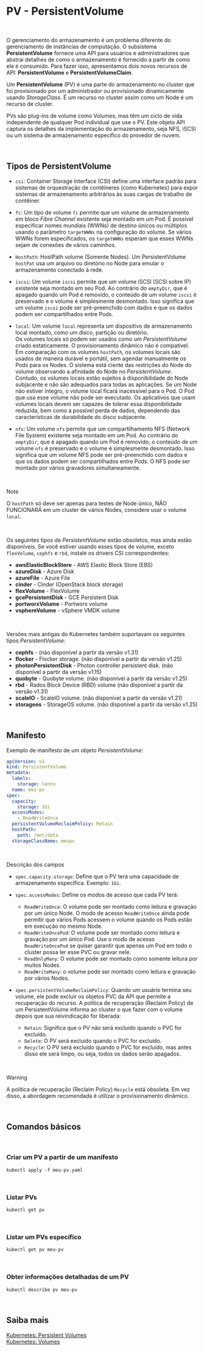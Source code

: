 # PV - PersistentVolume

<br>

O gerenciamento do armazenamento é um problema diferente do gerenciamento de instâncias de computação. O subsistema **PersistentVolume** fornece uma API para usuários e administradores que abstrai detalhes de como o armazenamento é fornecido a partir de como ele é consumido. Para fazer isso, apresentamos dois novos recursos de API: **PersistentVolume** e **PersistentVolumeClaim**.

Um **PersistentVolume** (PV) é uma parte do armazenamento no cluster que foi provisionado por um administrador ou provisionado dinamicamente usando *StorageClass*. É um recurso no cluster assim como um Node é um recurso de cluster.

PVs são plug-ins de volume como Volumes, mas têm um ciclo de vida independente de qualquer Pod individual que use o PV. Este objeto API captura os detalhes da implementação do armazenamento, seja NFS, iSCSI ou um sistema de armazenamento específico do provedor de nuvem.

<br>


## Tipos de PersistentVolume

- `csi`: Container Storage Interface (CSI) define uma interface padrão para sistemas de orquestração de contêineres (como Kubernetes) para expor sistemas de armazenamento arbitrários às suas cargas de trabalho de contêiner.

- `fc`: Um tipo de volume `fc` permite que um volume de armazenamento em bloco *Fibre Channel* existente seja montado em um Pod. É possível especificar nomes mundiais (WWNs) de destino únicos ou múltiplos usando o parâmetro `targetWWNs` na configuração do volume. Se vários WWNs forem especificados, os `targetWWNs` esperam que esses WWNs sejam de conexões de vários caminhos.

- `HostPath`: HostPath volume (Somente Nodes). Um PersistentVolume `hostPat` usa um arquivo ou diretório no Node para emular o armazenamento conectado à rede.

- `iscsi`: Um volume `iscsi` permite que um volume iSCSI (SCSI sobre IP) existente seja montado em seu Pod. Ao contrário do `emptyDir`, que é apagado quando um Pod é removido, o conteúdo de um volume `iscsi` é preservado e o volume é simplesmente desmontado. Isso significa que um volume `iscsi` pode ser pré-preenchido com dados e que os dados podem ser compartilhados entre Pods.

- `local`: Um volume `local` representa um dispositivo de armazenamento local montado, como um disco, partição ou diretório.  
Os volumes locais só podem ser usados como um *PersistentVolume* criado estaticamente. O provisionamento dinâmico não é compatível. Em comparação com os volumes `hostPath`, os volumes locais são usados de maneira durável e portátil, sem agendar manualmente os Pods para os Nodes. O sistema está ciente das restrições do Node do volume observando a afinidade do Node no *PersistentVolume*.   
Contudo, os volumes locais estão sujeitos à disponibilidade do Node subjacente e não são adequados para todas as aplicações. Se um Node não estiver íntegro, o volume local ficará inacessível para o Pod. O Pod que usa esse volume não pode ser executado. Os aplicativos que usam volumes locais devem ser capazes de tolerar essa disponibilidade reduzida, bem como a possível perda de dados, dependendo das características de durabilidade do disco subjacente.

- `nfs`: Um volume `nfs` permite que um compartilhamento NFS (Network File System) existente seja montado em um Pod. Ao contrário do `emptyDir`, que é apagado quando um Pod é removido, o conteúdo de um volume `nfs` é preservado e o volume é simplesmente desmontado. Isso significa que um volume NFS pode ser pré-preenchido com dados e que os dados podem ser compartilhados entre Pods. O NFS pode ser montado por vários gravadores simultaneamente.

<br>

>[!Note]
O `hostPath` só deve ser apenas para testes de Node único, NÃO FUNCIONARÁ em um cluster de vários Nodes, considere usar o volume `local`.

<br>

Os seguintes tipos de *PersistentVolume* estão obsoletos, mas ainda estão disponíveis. Se você estiver usando esses tipos de volume, exceto `flexVolume`, `cephfs` e `rbd`, instale os drivers CSI correspondentes:

- **awsElasticBlockStore** - AWS Elastic Block Store (EBS) 
- **azureDisk** - Azure Disk 
- **azureFile** - Azure File 
- **cinder** - Cinder (OpenStack block storage) 
- **flexVolume** - FlexVolume 
- **gcePersistentDisk** - GCE Persistent Disk 
- **portworxVolume** - Portworx volume 
- **vsphereVolume** - vSphere VMDK volume 

<br>

Versões mais antigas do Kubernetes também suportavam os seguintes tipos *PersistentVolume*:

- **cephfs** - (não disponível a partir da versão v1.31)
- **flocker** - Flocker storage. (não disponível a partir da versão v1.25)
- **photonPersistentDisk** - Photon controller persistent disk. (não disponível a partir da versão v1.15)
- **quobyte** - Quobyte volume. (não disponível a partir da versão v1.25)
- **rbd** - Rados Block Device (RBD) volume (não disponível a partir da versão v1.31)
- **scaleIO** - ScaleIO volume. (não disponível a partir da versão v1.21)
- **storageos** - StorageOS volume. (não disponível a partir da versão v1.25)


<br>

## Manifesto 

Exemplo de manifesto de um objeto *PersistentVolume*:

```yaml
apiVersion: v1
kind: PersistentVolume
metadata:
  labels:
    storage: lento
  name: meu-pv
spec:
  capacity: 
    storage: 1Gi
  accessModes: 
    - ReadWriteOnce
  persistentVolumeReclaimPolicy: Retain
  hostPath: 
    path: /mnt/data
  storageClassName: meupv
  ```

<br>

Descrição dos campos

- `spec.capacity.storage`: Define que o PV terá uma capacidade de armazenamento específica. Exemplo: `1Gi`.

- `spec.accessModes`: Define os modos de acesso que cada PV terá:
    - `ReadWriteOnce`: O volume pode ser montado como leitura e gravação por um único Node. O modo de acesso `ReadWriteOnce` ainda pode permitir que vários Pods acessem o volume quando os Pods estão em execução no mesmo Node. 
    - `ReadWriteOncePod`: O volume pode ser montado como leitura e gravação por um único Pod. Use o modo de acesso `ReadWriteOncePod` se quiser garantir que apenas um Pod em todo o cluster possa ler esse PVC ou gravar nele.
    - `ReadOnlyMany`: O volume pode ser montado como somente leitura por muitos Nodes.
    - `ReadWriteMany`: o volume pode ser montado como leitura e gravação por vários Nodes.

- `spec.persistentVolumeReclaimPolicy`: Quando um usuário termina seu volume, ele pode excluir os objetos PVC da API que permite a recuperação do recurso. A política de recuperação (Reclaim Policy) de um PersistentVolume informa ao cluster o que fazer com o volume depois que sua reivindicação for liberada:
    - `Retain`: Significa que o PV não será excluído quando o PVC for excluído.
    - `Delete`: O PV será excluído quando o PVC for excluído.
    - `Recycle`: O PV será excluído quando o PVC for excluído, mas antes disso ele será limpo, ou seja, todos os dados serão apagados.

<br>

>[!Warning]
A política de recuperação (Reclaim Policy) `Recycle` está obsoleta. Em vez disso, a abordagem recomendada é utilizar o provisionamento dinâmico.

<br>

## Comandos básicos

<br>

### Criar um PV a partir de um manifesto

```shell
kubectl apply -f meu-pv.yaml
```

<br>

### Listar PVs

```shell
kubectl get pv
```

<br>

### Listar um PVs específico

```shell
kubectl get pv meu-pv
```

<br>

### Obter informações detalhadas de um PV

```shell
kubectl describe pv meu-pv
```

<br>

## Saiba mais
[Kubernetes: Persistent Volumes](https://kubernetes.io/docs/concepts/storage/persistent-volumes/)    
[Kubernetes: Volumes](https://kubernetes.io/docs/concepts/storage/volumes/)
